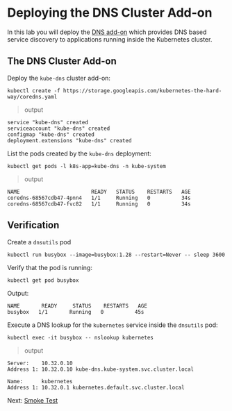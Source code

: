 # Deploying the DNS Cluster Add-on

In this lab you will deploy the [DNS add-on](https://kubernetes.io/docs/concepts/services-networking/dns-pod-service/) which provides DNS based service discovery to applications running inside the Kubernetes cluster.

## The DNS Cluster Add-on

Deploy the `kube-dns` cluster add-on:

```
kubectl create -f https://storage.googleapis.com/kubernetes-the-hard-way/coredns.yaml
```

> output

```
service "kube-dns" created
serviceaccount "kube-dns" created
configmap "kube-dns" created
deployment.extensions "kube-dns" created
```

List the pods created by the `kube-dns` deployment:

```
kubectl get pods -l k8s-app=kube-dns -n kube-system
```

> output

```
NAME                       READY   STATUS    RESTARTS   AGE
coredns-68567cdb47-4pnn4   1/1     Running   0          34s
coredns-68567cdb47-fvc82   1/1     Running   0          34s
```

## Verification

Create a `dnsutils` pod

```
kubectl run busybox --image=busybox:1.28 --restart=Never -- sleep 3600
```

Verify that the pod is running:

```sh
kubectl get pod busybox
```

Output:
```
NAME       READY     STATUS    RESTARTS   AGE
busybox   1/1       Running   0          45s
```

Execute a DNS lookup for the `kubernetes` service inside the `dnsutils` pod:

```
kubectl exec -it busybox -- nslookup kubernetes
```

> output

```
Server:    10.32.0.10
Address 1: 10.32.0.10 kube-dns.kube-system.svc.cluster.local

Name:      kubernetes
Address 1: 10.32.0.1 kubernetes.default.svc.cluster.local
```

Next: [Smoke Test](13-smoke-test.md)
